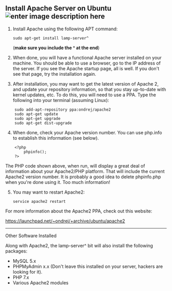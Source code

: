 ## Install Apache Server on Ubuntu![enter image description here](https://opensourcesolution.com.br/wp-content/upload/2016/01/apache.png)

1. Install Apache using the following APT command:


	```
	sudo apt-get install lamp-server^ 
	```
	(__make sure you include the ^ at the end__)
	
2. When done, you will have a functional Apache server installed on your machine. You should be able to use a browser, go to the IP address of the server. If you see the Apache startup page, all is well. If you don't see that page, try the installation again.

3. After installation, you may want to get the latest version of Apache 2, and update your repository information, so that you stay up-to-date with kernel updates, etc. To do this, you will need to use a PPA. Type the following into your terminal (assuming Linux):

```
	sudo add-apt-repository ppa:ondrej/apache2
	sudo apt-get update
	sudo apt-get upgrade
	sudo apt-get dist-upgrade
```
4. When done, check your Apache version number. You can use php.info to establish this information (see below).

	
```
	<?php
		phpinfo();
	?>
```

The PHP code shown above, when run, will display a great deal of information about your Apache2/PHP platform. That will include the current Apache2 version number. It is probably a good idea to delete phpinfo.php when you're done using it. Too much information!

5. You may want to restart Apache2:
	```
	service apache2 restart
	```
For more information about the Apache2 PPA, check out this website:

https://launchpad.net/~ondrej/+archive/ubuntu/apache2

---

Other Software Installed

Along with Apache2, the lamp-server^ bit will also install the following packages:

 - MySQL 5.x
 - PHPMyAdmin x.x (Don't leave this installed on your server, hackers are looking for it).
 - PHP 7.x
 - Various Apache2 modules

<!--stackedit_data:
eyJoaXN0b3J5IjpbLTQ4MjM1NDAwNiwtMTQyMjMyMTU4MSwtMT
A2ODUzMTQ2MF19
-->